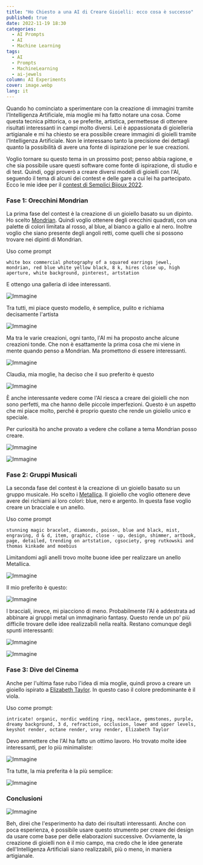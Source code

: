 ```yaml
---
title: "Ho Chiesto a una AI di Creare Gioielli: ecco cosa è successo"
published: true
date: 2022-11-19 18:30
categories:
  - AI Prompts
  - AI
  - Machine Learning
tags:
  - AI
  - Prompts
  - MachineLearning
  - ai-jewels
column: AI Experiments
cover: image.webp
lang: it
---
```


Quando ho cominciato a sperimentare con la creazione di immagini tramite l'Intelligenza Artificiale, mia moglie mi ha fatto notare una cosa. Come questa tecnica pittorica, o se preferite, artistica, permettesse di ottenere risultati interessanti in campi molto diversi. Lei è appassionata di gioielleria artigianale e mi ha chiesto se era possibile creare immagini di gioielli tramite l'Intelligenza Artificiale. Non le interessano tanto la precisione dei dettagli quanto la possibilità di avere una fonte di ispirazione per le sue creazioni.

Voglio tornare su questo tema in un prossimo post; penso abbia ragione, e che sia possibile usare questi software come fonte di ispirazione, di studio e di test. Quindi, oggi proverò a creare diversi modelli di gioielli con l'AI, seguendo il tema di alcuni dei contest e delle gare a cui lei ha partecipato. Ecco le mie idee per il [contest di Semplici Bijoux 2022](https://www.youtube.com/@semplicibijoux7815).

### Fase 1: Orecchini Mondrian

La prima fase del contest è la creazione di un gioiello basato su un dipinto. Ho scelto [Mondrian](https://en.wikipedia.org/wiki/Piet_Mondrian). Quindi voglio ottenere degli orecchini quadrati, con una palette di colori limitata al rosso, al blue, al bianco a giallo e al nero. Inoltre voglio che siano presente degli angoli retti, come quelli che si possono trovare nei dipinti di Mondrian.

Uso come prompt

```
white box commercial photography of a squared earrings jewel, mondrian, red blue white yellow black, 8 k, hires close up, high aperture, white background, pinterest, artstation
```

E ottengo una galleria di idee interessanti.

![Immagine](./mondrian.webp)

Tra tutti, mi piace questo modello, è semplice, pulito e richiama decisamente l'artista

![Immagine](./mondrian-singolo.webp)

Ma tra le varie creazioni, ogni tanto, l'AI mi ha proposto anche alcune creazioni tonde. Che non è esattamente la prima cosa che mi viene in mente quando penso a Mondrian. Ma promettono di essere interessanti.

![Immagine](./mondrian-rounded.webp)

Claudia, mia moglie, ha deciso che il suo preferito è questo

![Immagine](./mondrian-rounded-singolo.webp)

È anche interessante vedere come l'AI riesca a creare dei gioielli che non sono perfetti, ma che hanno delle piccole imperfezioni. Questo è un aspetto che mi piace molto, perché è proprio questo che rende un gioiello unico e speciale.

Per curiosità ho anche provato a vedere che collane a tema Mondrian posso creare.

![Immagine](./mondrian-collana.webp)

![Immagine](./mondrian-ciondolo.webp)

### Fase 2: Gruppi Musicali

La seconda fase del contest è la creazione di un gioiello basato su un gruppo musicale. Ho scelto i [Metallica](https://en.wikipedia.org/wiki/Metallica). Il gioiello che voglio ottenere deve avere dei richiami ai loro colori: blue, nero e argento. In questa fase voglio creare un bracciale e un anello.

Uso come prompt

```
stunning magic bracelet, diamonds, poison, blue and black, mist, engraving, d & d, item, graphic, close - up, design, shimmer, artbook, page, detailed, trending on artstation, cgsociety, greg rutkowski and thomas kinkade and moebius
```

Limitandomi agli anelli trovo molte buone idee per realizzare un anello Metallica.

![Immagine](./metallica-anelli.webp)

Il mio preferito è questo:

![Immagine](./metallica-singolo-anello.webp)

I bracciali, invece, mi piacciono di meno. Probabilmente l'AI è addestrata ad abbinare ai gruppi metal un immaginario fantasy. Questo rende un po' più difficile trovare delle idee realizzabili nella realtà. Restano comunque degli spunti interessanti:

![Immagine](./metallica-braccialetti.webp)

![Immagine](./metallica-bracciale-singolo.webp)

### Fase 3: Dive del Cinema

Anche per l'ultima fase rubo l'idea di mia moglie, quindi provo a creare un gioiello ispirato a [Elizabeth Taylor](https://en.wikipedia.org/wiki/Elizabeth_Taylor). In questo caso il colore predominante è il viola.

Uso come prompt:

```
intricate! organic, nordic wedding ring, necklace, gemstones, purple, dreamy background, 3 d, refraction, occlusion, lower and upper levels, keyshot render, octane render, vray render, Elizabeth Taylor
```

Devo ammettere che l'AI ha fatto un ottimo lavoro. Ho trovato molte idee interessanti, per lo più minimaliste:

![Immagine](./liz.webp)

Tra tutte, la mia preferita è la più semplice:

![Immagine](./liz-singola.webp)

### Conclusioni

![Immagine](./image.webp)

Beh, direi che l'esperimento ha dato dei risultati interessanti. Anche con poca esperienza, è possibile usare questo strumento per creare dei design da usare come base per delle elaborazioni successive. Ovviamente, la creazione di gioielli non è il mio campo, ma credo che le idee generate dell'Intelligenza Artificiali siano realizzabili, più o meno, in maniera artigianale.
